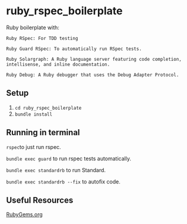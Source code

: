 # ruby_rspec_boilerplate

Ruby boilerplate with:

    Ruby RSpec: For TDD testing 
    
    Ruby Guard RSpec: To automatically run RSpec tests.
    
    Ruby Solargraph: A Ruby language server featuring code completion, intellisense, and inline documentation.
    
    Ruby Debug: A Ruby debugger that uses the Debug Adapter Protocol.
    
## Setup
1. `cd ruby_rspec_boilerplate`
2. `bundle install`

## Running in terminal
`rspec`to just run rspec.

`bundle exec guard` to run rspec tests automatically.

`bundle exec standardrb` to run Standard.

`bundle exec standardrb --fix` to autofix code. 

## Useful Resources
[RubyGems.org](https://rubygems.org/)

